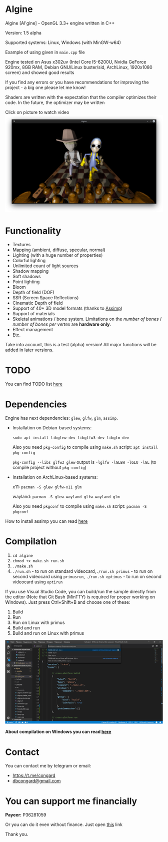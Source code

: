 # Algine
Algine [Al'gine] - OpenGL 3.3+ engine written in C++

Version: 1.5 alpha

Supported systems: Linux, Windows (with MinGW-w64)

Example of using given in `main.cpp` file

Engine tested on Asus x302uv (Intel Core I5-6200U, Nvidia GeForce 920mx, 8GB RAM, Debian GNU/Linux buster/sid, ArchLinux, 1920x1080 screen) and showed good results

If you find any errors or you have recommendations for improving the project - a big one please let me know!

Shaders are written with the expectation that the compiler optimizes their code. In the future, the optimizer may be written

Click on picture to watch video
[![Algine v1.5 alpha](pictures/1.png)](https://youtu.be/HQKTpQhn40c)

# Functionality
 * Textures
 * Mapping (ambient, diffuse, specular, normal)
 * Lighting (with a huge number of properties)
 * Colorful lighting
 * Unlimited count of light sources
 * Shadow mapping
 * Soft shadows
 * Point lighting
 * Bloom
 * Depth of field (DOF)
 * SSR (Screen Space Reflections)
 * Cinematic Depth of field
 * Support of 40+ 3D model formats (thanks to [Assimp](https://github.com/assimp/assimp))
 * Support of materials
 * Skeletal animations / bone system. Limitations on the *number of bones* / *number of bones per vertex* are **hardware only**.
 * Effect management
 * Etc.

Take into account, this is a test (alpha) version! All major functions will be added in later versions.

# TODO
You can find TODO list [here](http://evassmat.com/ZaDr)

# Dependencies
Engine has next dependencies: `glew`, `glfw`, `glm`, `assimp`.

* Installation on Debian-based systems:

  `sudo apt install libglew-dev libglfw3-dev libglm-dev`

  Also you need `pkg-config` to compile using `make.sh` script: `apt install pkg-config`

  `pkg-config --libs glfw3 glew` output is `-lglfw -lGLEW -lGLU -lGL` (to compile project without `pkg-config`)

* Installation on ArchLinux-based systems:

  x11: `pacman -S glew glfw-x11 glm`
  
  wayland: `pacman -S glew-wayland glfw-wayland glm`

  Also you need `pkgconf` to compile using `make.sh` script: `pacman -S pkgconf`

How to install assimp you can read [here](https://github.com/assimp/assimp/blob/master/Build.md)

# Compilation
1. `cd algine`
2. `chmod +x make.sh run.sh`
3. `./make.sh`
4. `./run.sh` - to run on standard videocard,`./run.sh primus` - to run on second videocard using `primusrun`, `./run.sh optimus` - to run on second videocard using `optirun`

If you use Visual Studio Code, you can build/run the sample directly from the editor (Note that Git Bash (MinTTY) is required for proper working on Windows). Just press Ctrl+Shift+B and choose one of these:
1. Build
2. Run
3. Run on Linux with primus
4. Build and run
5. Build and run on Linux with primus

![VSCode](pictures/vscode_project.png)

**About compilation on Windows you can read [here](build.md)**

# Contact
You can contact me by telegram or email:
 * https://t.me/congard
 * dbcongard@gmail.com

# You can support me financially
<b>Payeer:</b> P36281059

Or you can do it even without finance. Just open [this](http://fainbory.com/8aWY) link

Thank you.